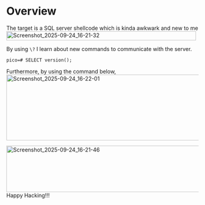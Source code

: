 # Overview
The target is a SQL server shellcode which is kinda awkwark and new to me
<img width="497" height="24" alt="Screenshot_2025-09-24_16-21-32" src="https://github.com/user-attachments/assets/00ae7f68-02f1-4c49-a192-ae25f224d7c0" />

By using `\?` I learn about new commands to communicate with the server.
```
pico=# SELECT version();
```
Furthermore, by using the command below, 
<img width="566" height="173" alt="Screenshot_2025-09-24_16-22-01" src="https://github.com/user-attachments/assets/ed96a3ee-5782-4ef5-a44b-b6120ff844f1" />

<img width="614" height="122" alt="Screenshot_2025-09-24_16-21-46" src="https://github.com/user-attachments/assets/98e6826f-a062-4cb5-88b8-42e03b67659a" />
Happy Hacking!!!
